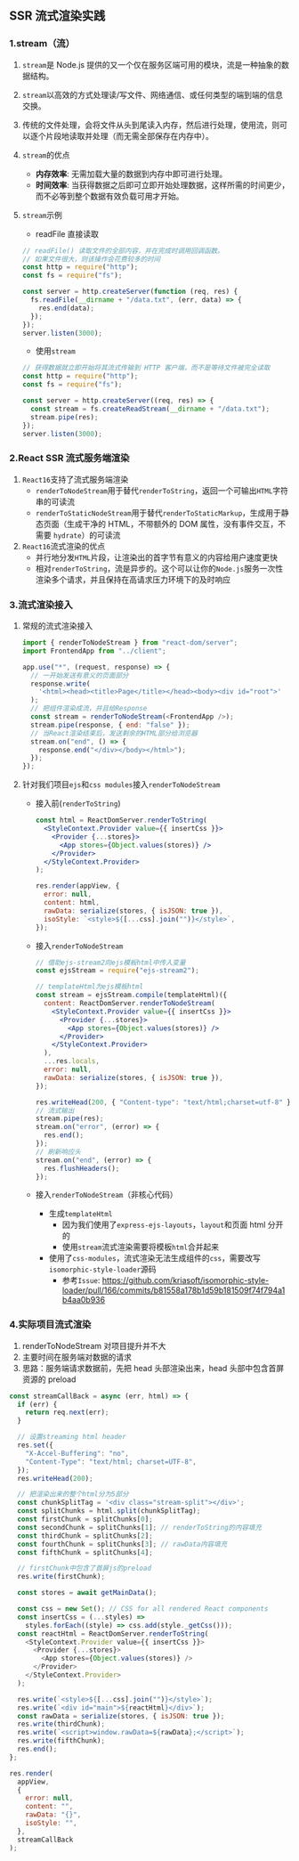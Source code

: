 ## SSR 流式渲染实践

### 1.stream（流）

1.  `stream`是 Node.js 提供的又一个仅在服务区端可用的模块，流是一种抽象的数据结构。
2.  `stream`以高效的方式处理读/写文件、网络通信、或任何类型的端到端的信息交换。
3.  传统的文件处理，会将文件从头到尾读入内存，然后进行处理，使用流，则可以逐个片段地读取并处理（而无需全部保存在内存中）。
4.  `stream`的优点
    - **内存效率**: 无需加载大量的数据到内存中即可进行处理。
    - **时间效率**: 当获得数据之后即可立即开始处理数据，这样所需的时间更少，而不必等到整个数据有效负载可用才开始。
5.  `stream`示例

    - readFile 直接读取

    ```js
    // readFile() 读取文件的全部内容，并在完成时调用回调函数。
    // 如果文件很大，则该操作会花费较多的时间
    const http = require("http");
    const fs = require("fs");

    const server = http.createServer(function (req, res) {
      fs.readFile(__dirname + "/data.txt", (err, data) => {
        res.end(data);
      });
    });
    server.listen(3000);
    ```

    - 使用`stream`

    ```js
    // 获得数据就立即开始将其流式传输到 HTTP 客户端，而不是等待文件被完全读取
    const http = require("http");
    const fs = require("fs");

    const server = http.createServer((req, res) => {
      const stream = fs.createReadStream(__dirname + "/data.txt");
      stream.pipe(res);
    });
    server.listen(3000);
    ```

### 2.React SSR 流式服务端渲染

1. `React16`支持了流式服务端渲染
   - `renderToNodeStream`用于替代`renderToString`，返回一个可输出`HTML`字符串的可读流
   - `renderToStaticNodeStream`用于替代`renderToStaticMarkup`，生成用于静态页面（生成干净的 HTML，不带额外的 DOM 属性，没有事件交互，不需要 `hydrate`）的可读流
2. `React16`流式渲染的优点
   - 并行地分发`HTML`片段，让渲染出的首字节有意义的内容给用户速度更快
   - 相对`renderToString`，流是异步的。这个可以让你的`Node.js`服务一次性渲染多个请求，并且保持在高请求压力环境下的及时响应

### 3.流式渲染接入

1. 常规的流式渲染接入

   ```js
   import { renderToNodeStream } from "react-dom/server";
   import FrontendApp from "../client";

   app.use("*", (request, response) => {
     // 一开始发送有意义的页面部分
     response.write(
       '<html><head><title>Page</title></head><body><div id="root">'
     );
     // 把组件渲染成流，并且给Response
     const stream = renderToNodeStream(<FrontendApp />);
     stream.pipe(response, { end: "false" });
     // 当React渲染结束后，发送剩余的HTML部分给浏览器
     stream.on("end", () => {
       response.end("</div></body></html>");
     });
   });
   ```

2. 针对我们项目`ejs`和`css modules`接入`renderToNodeStream`

   - 接入前(`renderToString`)

     ```jsx
     const html = ReactDomServer.renderToString(
       <StyleContext.Provider value={{ insertCss }}>
         <Provider {...stores}>
           <App stores={Object.values(stores)} />
         </Provider>
       </StyleContext.Provider>
     );

     res.render(appView, {
       error: null,
       content: html,
       rawData: serialize(stores, { isJSON: true }),
       isoStyle: `<style>${[...css].join("")}</style>`,
     });
     ```

   - 接入`renderToNodeStream`

     ```jsx
     // 借助ejs-stream2向ejs模板html中传入变量
     const ejsStream = require("ejs-stream2");

     // templateHtml为ejs模板html
     const stream = ejsStream.compile(templateHtml)({
       content: ReactDomServer.renderToNodeStream(
         <StyleContext.Provider value={{ insertCss }}>
           <Provider {...stores}>
             <App stores={Object.values(stores)} />
           </Provider>
         </StyleContext.Provider>
       ),
       ...res.locals,
       error: null,
       rawData: serialize(stores, { isJSON: true }),
     });

     res.writeHead(200, { "Content-type": "text/html;charset=utf-8" });
     // 流式输出
     stream.pipe(res);
     stream.on("error", (error) => {
       res.end();
     });
     // 刷新响应头
     stream.on("end", (error) => {
       res.flushHeaders();
     });
     ```

   - 接入`renderToNodeStream`（非核心代码）
     - 生成`templateHtml`
       - 因为我们使用了`express-ejs-layouts`，`layout`和页面 html 分开的
       - 使用`stream`流式渲染需要将模板`html`合并起来
     - 使用了`css-modules`，流式渲染无法生成组件的`css`，需要改写`isomorphic-style-loader`源码
       - 参考`Issue`: https://github.com/kriasoft/isomorphic-style-loader/pull/166/commits/b81558a178b1d59b181509f74f794a1b4aa0b936

### 4.实际项目流式渲染

1. renderToNodeStream 对项目提升并不大
2. 主要时间在服务端对数据的请求
3. 思路：服务端请求数据前，先把 head 头部渲染出来，head 头部中包含首屏资源的 preload

```js
const streamCallBack = async (err, html) => {
  if (err) {
    return req.next(err);
  }

  // 设置streaming html header
  res.set({
    "X-Accel-Buffering": "no",
    "Content-Type": "text/html; charset=UTF-8",
  });
  res.writeHead(200);

  // 把渲染出来的整个html分为5部分
  const chunkSplitTag = '<div class="stream-split"></div>';
  const splitChunks = html.split(chunkSplitTag);
  const firstChunk = splitChunks[0];
  const secondChunk = splitChunks[1]; // renderToString的内容填充
  const thirdChunk = splitChunks[2];
  const fourthChunk = splitChunks[3]; // rawData内容填充
  const fifthChunk = splitChunks[4];

  // firstChunk中包含了首屏js的preload
  res.write(firstChunk);

  const stores = await getMainData();

  const css = new Set(); // CSS for all rendered React components
  const insertCss = (...styles) =>
    styles.forEach((style) => css.add(style._getCss()));
  const reactHtml = ReactDomServer.renderToString(
    <StyleContext.Provider value={{ insertCss }}>
      <Provider {...stores}>
        <App stores={Object.values(stores)} />
      </Provider>
    </StyleContext.Provider>
  );

  res.write(`<style>${[...css].join("")}</style>`);
  res.write(`<div id="main">${reactHtml}</div>`);
  const rawData = serialize(stores, { isJSON: true });
  res.write(thirdChunk);
  res.write(`<script>window.rawData=${rawData};</script>`);
  res.write(fifthChunk);
  res.end();
};

res.render(
  appView,
  {
    error: null,
    content: "",
    rawData: "{}",
    isoStyle: "",
  },
  streamCallBack
);
```
